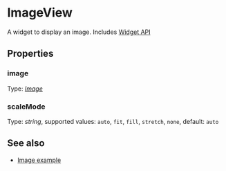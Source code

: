 ---
---
# ImageView
A widget to display an image.
Includes [Widget API](Widget.md)

## Properties
### image
Type: *[Image](../types.md#Image)*

### scaleMode
Type: *string*, supported values: `auto`, `fit`, `fill`, `stretch`, `none`, default: `auto`


## See also
- [Image example](https://github.com/eclipsesource/tabris-js/blob/v1.1.0/examples/image/image.js)
